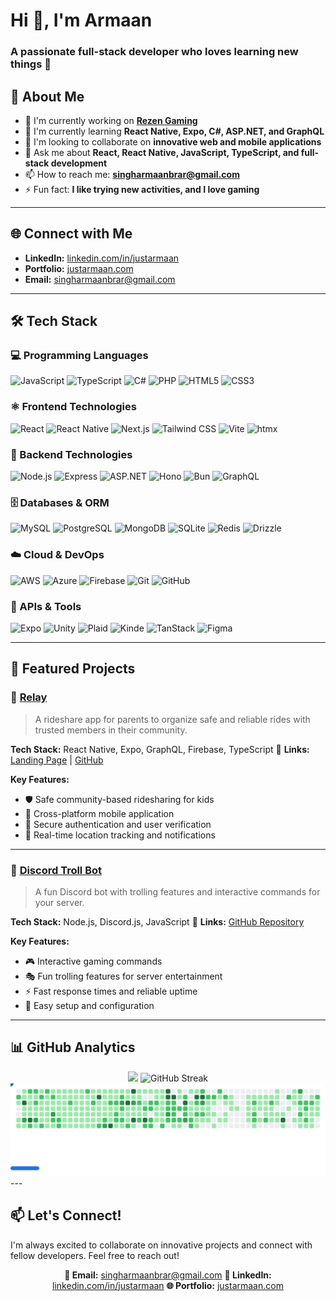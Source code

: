 # Hi 👋, I'm Armaan

### A passionate full-stack developer who loves learning new things 🌲

## 🚀 About Me

- 🔭 I'm currently working on **[Rezen Gaming](https://rezengaming.com)**
- 🌱 I'm currently learning **React Native, Expo, C#, ASP.NET, and GraphQL**
- 👯 I'm looking to collaborate on **innovative web and mobile applications**
- 💬 Ask me about **React, React Native, JavaScript, TypeScript, and full-stack development**
- 📫 How to reach me: **[singharmaanbrar@gmail.com](mailto:singharmaanbrar@gmail.com)**
- ⚡ Fun fact: **I like trying new activities, and I love gaming**

---

## 🌐 Connect with Me

- **LinkedIn:** [linkedin.com/in/justarmaan](https://linkedin.com/in/justarmaan)
- **Portfolio:** [justarmaan.com](https://justarmaan.com)
- **Email:** [singharmaanbrar@gmail.com](mailto:singharmaanbrar@gmail.com)


---

## 🛠️ Tech Stack

### 💻 Programming Languages
<p align="left">
  <img src="https://img.shields.io/badge/JavaScript-F7DF1E?style=for-the-badge&logo=javascript&logoColor=black" alt="JavaScript" />
  <img src="https://img.shields.io/badge/TypeScript-3178C6?style=for-the-badge&logo=typescript&logoColor=white" alt="TypeScript" />
  <img src="https://img.shields.io/badge/C%23-239120?style=for-the-badge&logo=c-sharp&logoColor=white" alt="C#" />
  <img src="https://img.shields.io/badge/PHP-777BB4?style=for-the-badge&logo=php&logoColor=white" alt="PHP" />
  <img src="https://img.shields.io/badge/HTML5-E34F26?style=for-the-badge&logo=html5&logoColor=white" alt="HTML5" />
  <img src="https://img.shields.io/badge/CSS3-1572B6?style=for-the-badge&logo=css3&logoColor=white" alt="CSS3" />
</p>

### ⚛️ Frontend Technologies
<p align="left">
  <img src="https://img.shields.io/badge/React-61DAFB?style=for-the-badge&logo=react&logoColor=black" alt="React" />
  <img src="https://img.shields.io/badge/React_Native-61DAFB?style=for-the-badge&logo=react&logoColor=black" alt="React Native" />
  <img src="https://img.shields.io/badge/Next.js-000000?style=for-the-badge&logo=nextdotjs&logoColor=white" alt="Next.js" />
  <img src="https://img.shields.io/badge/Tailwind_CSS-38B2AC?style=for-the-badge&logo=tailwind-css&logoColor=white" alt="Tailwind CSS" />
  <img src="https://img.shields.io/badge/Vite-646CFF?style=for-the-badge&logo=vite&logoColor=white" alt="Vite" />
  <img src="https://img.shields.io/badge/htmx-3366CC?style=for-the-badge&logo=htmx&logoColor=white" alt="htmx" />
</p>

### 🔧 Backend Technologies
<p align="left">
  <img src="https://img.shields.io/badge/Node.js-339933?style=for-the-badge&logo=nodedotjs&logoColor=white" alt="Node.js" />
  <img src="https://img.shields.io/badge/Express-000000?style=for-the-badge&logo=express&logoColor=white" alt="Express" />
  <img src="https://img.shields.io/badge/ASP.NET-512BD4?style=for-the-badge&logo=dotnet&logoColor=white" alt="ASP.NET" />
  <img src="https://img.shields.io/badge/Hono-E36002?style=for-the-badge&logo=hono&logoColor=white" alt="Hono" />
  <img src="https://img.shields.io/badge/Bun-000000?style=for-the-badge&logo=bun&logoColor=white" alt="Bun" />
  <img src="https://img.shields.io/badge/GraphQL-E10098?style=for-the-badge&logo=graphql&logoColor=white" alt="GraphQL" />
</p>

### 🗄️ Databases & ORM
<p align="left">
  <img src="https://img.shields.io/badge/MySQL-4479A1?style=for-the-badge&logo=mysql&logoColor=white" alt="MySQL" />
  <img src="https://img.shields.io/badge/PostgreSQL-336791?style=for-the-badge&logo=postgresql&logoColor=white" alt="PostgreSQL" />
  <img src="https://img.shields.io/badge/MongoDB-47A248?style=for-the-badge&logo=mongodb&logoColor=white" alt="MongoDB" />
  <img src="https://img.shields.io/badge/SQLite-003B57?style=for-the-badge&logo=sqlite&logoColor=white" alt="SQLite" />
  <img src="https://img.shields.io/badge/Redis-DC382D?style=for-the-badge&logo=redis&logoColor=white" alt="Redis" />
  <img src="https://img.shields.io/badge/Drizzle-C5F74F?style=for-the-badge&logo=drizzle&logoColor=black" alt="Drizzle" />
</p>

### ☁️ Cloud & DevOps
<p align="left">
  <img src="https://img.shields.io/badge/AWS-232F3E?style=for-the-badge&logo=amazonaws&logoColor=white" alt="AWS" />
  <img src="https://img.shields.io/badge/Azure-0078D4?style=for-the-badge&logo=microsoftazure&logoColor=white" alt="Azure" />
  <img src="https://img.shields.io/badge/Firebase-FFCA28?style=for-the-badge&logo=firebase&logoColor=black" alt="Firebase" />
  <img src="https://img.shields.io/badge/Git-F05032?style=for-the-badge&logo=git&logoColor=white" alt="Git" />
  <img src="https://img.shields.io/badge/GitHub-181717?style=for-the-badge&logo=github&logoColor=white" alt="GitHub" />
</p>

### 🔌 APIs & Tools
<p align="left">
  <img src="https://img.shields.io/badge/Expo-000020?style=for-the-badge&logo=expo&logoColor=white" alt="Expo" />
  <img src="https://img.shields.io/badge/Unity-000000?style=for-the-badge&logo=unity&logoColor=white" alt="Unity" />
  <img src="https://img.shields.io/badge/Plaid-000000?style=for-the-badge&logo=plaid&logoColor=white" alt="Plaid" />
  <img src="https://img.shields.io/badge/Kinde-6C47FF?style=for-the-badge&logo=kinde&logoColor=white" alt="Kinde" />
  <img src="https://img.shields.io/badge/TanStack-FF4154?style=for-the-badge&logo=reactquery&logoColor=white" alt="TanStack" />
  <img src="https://img.shields.io/badge/Figma-F24E1E?style=for-the-badge&logo=figma&logoColor=white" alt="Figma" />
</p>

---

## 🚀 Featured Projects

### 🚗 [Relay](https://relay.arspera.com/)
> A rideshare app for parents to organize safe and reliable rides with trusted members in their community.

**Tech Stack:** React Native, Expo, GraphQL, Firebase, TypeScript
🔗 **Links:** [Landing Page](https://relay.arspera.com/) | [GitHub](https://github.com/byrondray/relay)

**Key Features:**
- 🛡️ Safe community-based ridesharing for kids
- 📱 Cross-platform mobile application
- 🔐 Secure authentication and user verification
- 📍 Real-time location tracking and notifications

---

### 🤖 [Discord Troll Bot](https://github.com/JustArmaan/trollbot)
> A fun Discord bot with trolling features and interactive commands for your server.

**Tech Stack:** Node.js, Discord.js, JavaScript
🔗 **Links:** [GitHub Repository](https://github.com/JustArmaan/trollbot)

**Key Features:**
- 🎮 Interactive gaming commands
- 🎭 Fun trolling features for server entertainment
- ⚡ Fast response times and reliable uptime
- 🔧 Easy setup and configuration

---

## 📊 GitHub Analytics

<div align="center">
  <img height="195em" src="https://github-readme-stats.vercel.app/api/top-langs/?username=justarmaan&layout=compact&langs_count=8&theme=tokyonight"/>
  <img src="https://streak-stats.demolab.com?user=JustArmaan&theme=tokyonight&border_radius=5" alt="GitHub Streak" />
</div>

<picture>
  <source
    media="(prefers-color-scheme: dark)"
    srcset="images/breakout-dark.svg"
  />
  <source
    media="(prefers-color-scheme: light)"
    srcset="images/breakout-light.svg"
  />
  <img alt="Breakout Game" src="images/breakout-light.svg" />
</picture>
---

## 📫 Let's Connect!

I'm always excited to collaborate on innovative projects and connect with fellow developers. Feel free to reach out!

<div align="center">

  **💌 Email:** [singharmaanbrar@gmail.com](mailto:singharmaanbrar@gmail.com)
  **💼 LinkedIn:** [linkedin.com/in/justarmaan](https://linkedin.com/in/justarmaan)
  **🌐 Portfolio:** [justarmaan.com](https://justarmaan.com)

</div>
